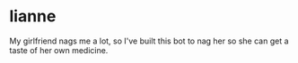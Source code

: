 # lianne
My girlfriend nags me a lot, so I've built this bot to nag her so she can get a taste of her own medicine.
